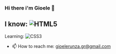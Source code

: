 ### Hi there i'm Gioele 👋

I know:
![HTML5](https://img.shields.io/badge/html5-%23E34F26.svg?style=for-the-badge&logo=html5&logoColor=white)
---
Learning:
![CSS3](https://img.shields.io/badge/CSS3-1572B6?style=for-the-badge&logo=css3&logoColor=white)

- 📫 How to reach me: gioelerunza.gr@gmail.com

